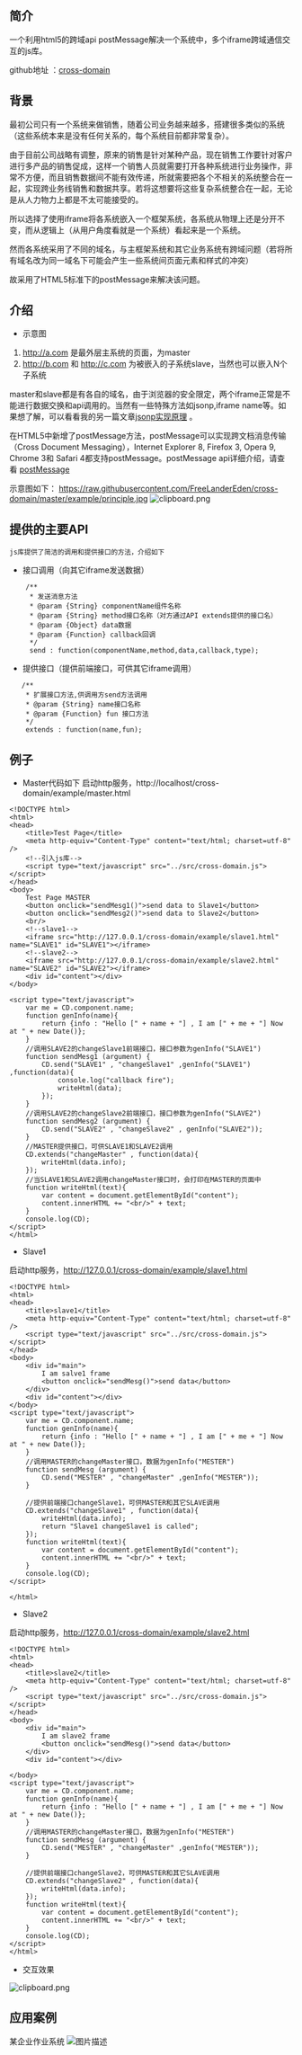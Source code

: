 简介
----------

一个利用html5的跨域api postMessage解决一个系统中，多个iframe跨域通信交互的js库。

github地址 ：[cross-domain][1]

## 背景 ##

   最初公司只有一个系统来做销售，随着公司业务越来越多，搭建很多类似的系统（这些系统本来是没有任何关系的，每个系统目前都非常复杂）。

   由于目前公司战略有调整，原来的销售是针对某种产品，现在销售工作要针对客户进行多产品的销售促成，这样一个销售人员就需要打开各种系统进行业务操作，非常不方便，而且销售数据间不能有效传递，所就需要把各个不相关的系统整合在一起，实现跨业务线销售和数据共享。若将这想要将这些复杂系统整合在一起，无论是从人力物力上都是不太可能接受的。

   所以选择了使用iframe将各系统嵌入一个框架系统，各系统从物理上还是分开不变，而从逻辑上（从用户角度看就是一个系统）看起来是一个系统。
    
   然而各系统采用了不同的域名，与主框架系统和其它业务系统有跨域问题（若将所有域名改为同一域名下可能会产生一些系统间页面元素和样式的冲突）
    
   故采用了HTML5标准下的postMessage来解决该问题。

## 介绍 ##

 - 示意图

 1. http://a.com 是最外层主系统的页面，为master
 2. http://b.com 和 http://c.com 为被嵌入的子系统slave，当然也可以嵌入N个子系统

master和slave都是有各自的域名，由于浏览器的安全限定，两个iframe正常是不能进行数据交换和api调用的。当然有一些特殊方法如jsonp,iframe name等。如果想了解，可以看看我的另一篇文章[jsonp实现原理][2] 。

在HTML5中新增了postMessage方法，postMessage可以实现跨文档消息传输（Cross Document Messaging），Internet Explorer 8, Firefox 3, Opera 9, Chrome 3和 Safari 4都支持postMessage。postMessage api详细介绍，请查看 [postMessage][3]

示意图如下：
https://raw.githubusercontent.com/FreeLanderEden/cross-domain/master/example/principle.jpg
![clipboard.png](https://raw.githubusercontent.com/FreeLanderEden/cross-domain/master/example/principle.jpg)

## 提供的主要API ##

    js库提供了简洁的调用和提供接口的方法，介绍如下

- 接口调用（向其它iframe发送数据）
```
    /**
     * 发送消息方法
     * @param {String} componentName组件名称
     * @param {String} method接口名称（对方通过API extends提供的接口名）
     * @param {Object} data数据
     * @param {Function} callback回调
     */
     send : function(componentName,method,data,callback,type);
```
- 提供接口（提供前端接口，可供其它iframe调用）

```
   /**
    * 扩展接口方法,供调用方send方法调用
    * @param {String} name接口名称
    * @param {Function} fun 接口方法
    */
    extends : function(name,fun);
```
##  例子 ##

 - Master代码如下
启动http服务，http://localhost/cross-domain/example/master.html
```
<!DOCTYPE html>
<html>
<head>
    <title>Test Page</title>
    <meta http-equiv="Content-Type" content="text/html; charset=utf-8" />
    <!--引入js库-->
    <script type="text/javascript" src="../src/cross-domain.js"></script>
</head>
<body>
    Test Page MASTER
    <button onclick="sendMesg1()">send data to Slave1</button>
    <button onclick="sendMesg2()">send data to Slave2</button>
    <br/>
    <!--slave1-->
    <iframe src="http://127.0.0.1/cross-domain/example/slave1.html" name="SLAVE1" id="SLAVE1"></iframe>
    <!--slave2-->
    <iframe src="http://127.0.0.1/cross-domain/example/slave2.html" name="SLAVE2" id="SLAVE2"></iframe>
    <div id="content"></div>
</body>

<script type="text/javascript">
    var me = CD.component.name;
    function genInfo(name){
        return {info : "Hello [" + name + "] , I am [" + me + "] Now at " + new Date()};
    }
    //调用SLAVE2的changeSlave1前端接口，接口参数为genInfo("SLAVE1")
    function sendMesg1 (argument) {
        CD.send("SLAVE1" , "changeSlave1" ,genInfo("SLAVE1") ,function(data){
            console.log("callback fire");
            writeHtml(data);
        });
    }
    //调用SLAVE2的changeSlave2前端接口，接口参数为genInfo("SLAVE2")
    function sendMesg2 (argument) {
        CD.send("SLAVE2" , "changeSlave2" , genInfo("SLAVE2"));
    }
    //MASTER提供接口，可供SLAVE1和SLAVE2调用
    CD.extends("changeMaster" , function(data){
        writeHtml(data.info);
    });
    //当SLAVE1和SLAVE2调用changeMaster接口时，会打印在MASTER的页面中
    function writeHtml(text){
        var content = document.getElementById("content");
        content.innerHTML += "<br/>" + text;
    }
    console.log(CD);
</script>
</html>
```

- Slave1

启动http服务，http://127.0.0.1/cross-domain/example/slave1.html

```
<!DOCTYPE html>
<html>
<head>
    <title>slave1</title>
    <meta http-equiv="Content-Type" content="text/html; charset=utf-8" />
    <script type="text/javascript" src="../src/cross-domain.js"></script>
</head>
<body>
    <div id="main">
        I am salve1 frame
        <button onclick="sendMesg()">send data</button>
    </div>
    <div id="content"></div>
</body>
<script type="text/javascript">
    var me = CD.component.name;
    function genInfo(name){
        return {info : "Hello [" + name + "] , I am [" + me + "] Now at " + new Date()};
    }
    //调用MASTER的changeMaster接口，数据为genInfo("MESTER")
    function sendMesg (argument) {
        CD.send("MESTER" , "changeMaster" ,genInfo("MESTER"));
    }

    //提供前端接口changeSlave1，可供MASTER和其它SLAVE调用
    CD.extends("changeSlave1" , function(data){
        writeHtml(data.info);
        return "Slave1 changeSlave1 is called";
    });
    function writeHtml(text){
        var content = document.getElementById("content");
        content.innerHTML += "<br/>" + text;
    }
    console.log(CD);
</script>

</html>
```

- Slave2

启动http服务，http://127.0.0.1/cross-domain/example/slave2.html

```
<!DOCTYPE html>
<html>
<head>
    <title>slave2</title>
    <meta http-equiv="Content-Type" content="text/html; charset=utf-8" />
    <script type="text/javascript" src="../src/cross-domain.js"></script>
</head>
<body>
    <div id="main">
        I am slave2 frame
        <button onclick="sendMesg()">send data</button>
    </div>
    <div id="content"></div>

</body>
<script type="text/javascript">
    var me = CD.component.name;
    function genInfo(name){
        return {info : "Hello [" + name + "] , I am [" + me + "] Now at " + new Date()};
    }
    //调用MASTER的changeMaster接口，数据为genInfo("MESTER")
    function sendMesg (argument) {
        CD.send("MESTER" , "changeMaster" ,genInfo("MESTER"));
    }

    //提供前端接口changeSlave2，可供MASTER和其它SLAVE调用
    CD.extends("changeSlave2" , function(data){
        writeHtml(data.info);
    });
    function writeHtml(text){
        var content = document.getElementById("content");
        content.innerHTML += "<br/>" + text;
    }
    console.log(CD);
</script>
</html>
```
- 交互效果

![clipboard.png](https://segmentfault.com/img/bVbcVDB)

## 应用案例 ##

某企业作业系统
![图片描述](https://segmentfault.com/img/bVbcVD4)


  [1]: https://github.com/FreeLanderEden/cross-domain
  [2]: https://my.oschina.net/toopoo/blog/204279
  [3]: https://developer.mozilla.org/zh-CN/docs/Web/API/Window/postMessage
